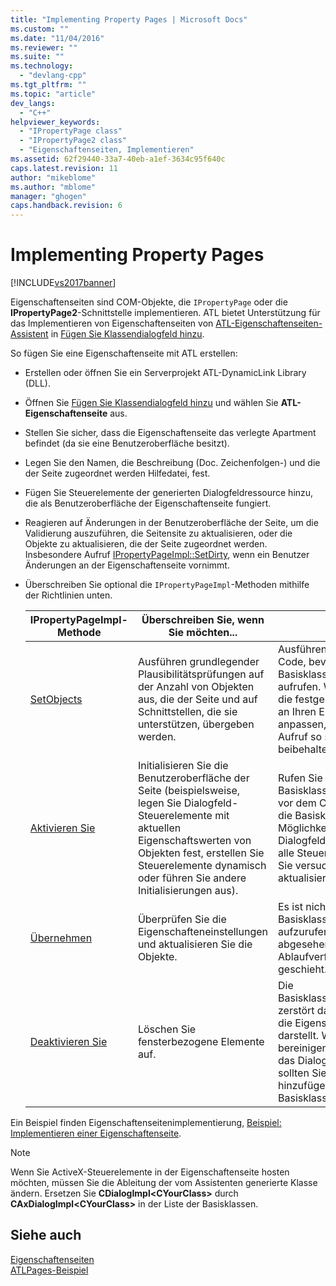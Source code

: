 ```yaml
---
title: "Implementing Property Pages | Microsoft Docs"
ms.custom: ""
ms.date: "11/04/2016"
ms.reviewer: ""
ms.suite: ""
ms.technology: 
  - "devlang-cpp"
ms.tgt_pltfrm: ""
ms.topic: "article"
dev_langs: 
  - "C++"
helpviewer_keywords: 
  - "IPropertyPage class"
  - "IPropertyPage2 class"
  - "Eigenschaftenseiten, Implementieren"
ms.assetid: 62f29440-33a7-40eb-a1ef-3634c95f640c
caps.latest.revision: 11
author: "mikeblome"
ms.author: "mblome"
manager: "ghogen"
caps.handback.revision: 6
---
```

# Implementing Property Pages
[!INCLUDE[vs2017banner](../assembler/inline/includes/vs2017banner.md)]

Eigenschaftenseiten sind COM\-Objekte, die `IPropertyPage` oder die **IPropertyPage2**\-Schnittstelle implementieren.  ATL bietet Unterstützung für das Implementieren von Eigenschaftenseiten von [ATL\-Eigenschaftenseiten\-Assistent](../atl/reference/atl-property-page-wizard.md) in [Fügen Sie Klassendialogfeld hinzu](../ide/add-class-dialog-box.md).  
  
 So fügen Sie eine Eigenschaftenseite mit ATL erstellen:  
  
-   Erstellen oder öffnen Sie ein Serverprojekt ATL\-DynamicLink Library \(DLL\).  
  
-   Öffnen Sie [Fügen Sie Klassendialogfeld hinzu](../ide/add-class-dialog-box.md) und wählen Sie **ATL\-Eigenschaftenseite** aus.  
  
-   Stellen Sie sicher, dass die Eigenschaftenseite das verlegte Apartment befindet \(da sie eine Benutzeroberfläche besitzt\).  
  
-   Legen Sie den Namen, die Beschreibung \(Doc. Zeichenfolgen\-\) und die der Seite zugeordnet werden Hilfedatei, fest.  
  
-   Fügen Sie Steuerelemente der generierten Dialogfeldressource hinzu, die als Benutzeroberfläche der Eigenschaftenseite fungiert.  
  
-   Reagieren auf Änderungen in der Benutzeroberfläche der Seite, um die Validierung auszuführen, die Seitensite zu aktualisieren, oder die Objekte zu aktualisieren, die der Seite zugeordnet werden.  Insbesondere Aufruf [IPropertyPageImpl::SetDirty](../Topic/IPropertyPageImpl::SetDirty.md), wenn ein Benutzer Änderungen an der Eigenschaftenseite vornimmt.  
  
-   Überschreiben Sie optional die `IPropertyPageImpl`\-Methoden mithilfe der Richtlinien unten.  
  
    |IPropertyPageImpl\-Methode|Überschreiben Sie, wenn Sie möchten...|Hinweise|  
    |--------------------------------|--------------------------------------------|--------------|  
    |[SetObjects](../Topic/IPropertyPageImpl::SetObjects.md)|Ausführen grundlegender Plausibilitätsprüfungen auf der Anzahl von Objekten aus, die der Seite und auf Schnittstellen, die sie unterstützen, übergeben werden.|Ausführen von eigenem Code, bevor Sie die Basisklassenimplementierung aufrufen.  Wenn die Objekte, die festgelegt werden, nicht an Ihren Erwartungen anpassen, sollten Sie den Aufruf so schnell wie möglich beibehalten.|  
    |[Aktivieren Sie](../Topic/IPropertyPageImpl::Activate.md)|Initialisieren Sie die Benutzeroberfläche der Seite \(beispielsweise, legen Sie Dialogfeld\-Steuerelemente mit aktuellen Eigenschaftswerten von Objekten fest, erstellen Sie Steuerelemente dynamisch oder führen Sie andere Initialisierungen aus\).|Rufen Sie die Basisklassenimplementierung vor dem Code auf, sodass die Basisklasse eine Möglichkeit haben, das Dialogfeld zu erstellen und alle Steuerelemente, bevor Sie versuchen, diese zu aktualisieren.|  
    |[Übernehmen](../Topic/IPropertyPageImpl::Apply.md)|Überprüfen Sie die Eigenschafteneinstellungen und aktualisieren Sie die Objekte.|Es ist nicht erforderlich, die Basisklassenimplementierung aufzurufen, da sie keine abgesehen von der Ablaufverfolgung Aufruf geschieht.|  
    |[Deaktivieren Sie](../Topic/IPropertyPageImpl::Deactivate.md)|Löschen Sie fensterbezogene Elemente auf.|Die Basisklassenimplementierung zerstört das Dialogfeld, das die Eigenschaftenseite darstellt.  Wenn Sie bereinigen müssen, bevor das Dialogfeld zerstört wird, sollten Sie den Code hinzufügen, bevor Sie die Basisklasse aufrufen.|  
  
 Ein Beispiel finden Eigenschaftenseitenimplementierung, [Beispiel: Implementieren einer Eigenschaftenseite](../atl/example-implementing-a-property-page.md).  
  
> [!NOTE]
>  Wenn Sie ActiveX\-Steuerelemente in der Eigenschaftenseite hosten möchten, müssen Sie die Ableitung der vom Assistenten generierte Klasse ändern.  Ersetzen Sie **CDialogImpl\<CYourClass\>** durch **CAxDialogImpl\<CYourClass\>** in der Liste der Basisklassen.  
  
## Siehe auch  
 [Eigenschaftenseiten](../atl/atl-com-property-pages.md)   
 [ATLPages\-Beispiel](../top/visual-cpp-samples.md)